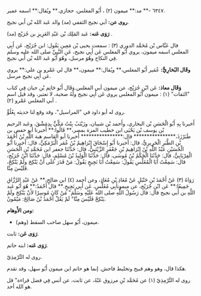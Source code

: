 ٦٣٤٧ -** مد:** ميمون (٢) ، أَبُو المغلس، حجازي.** ويُقال:** اسمه عمير.

**روى عن:** أبي نجيح الثقفي (مد) والد عَبد الله بْن أَبي نجيح.

**رَوَى عَنه:** عَبد المَلِك بْن عَبْدِ العَزِيزِ بن جُرَيْج (مد) .

قال عَبَّاس بْن مُحَمَّد الدوري (٣) : سمعت يحيى بْن مَعِين يَقُول: ابن جُرَيْج، عَن أَبِي المغلس اسمه ميمون، يروي أَبُو المغلس عَن أَبِي نجيح، عَنِ النَّبِيِّ صلى الله عليه وسلم فِي النكاح وهُوَ مرسل، وهُوَ أَبُو عَبد الله بْن أَبي نجيح.

**وقَال البُخارِيُّ:** عُمَير أَبُو المغلس،** ويُقال:** ميمون،** قال لي عَمْرو بن علي:** يروي عَن أَبِي نجيح مرسل.

**وَقَال معاذ:** عَن ابْنِ جُرَيْج، عن ميمون أبي المغلس.وَقَال أَبُو حَاتِم بْن حبان فِي كتاب "الثقات" (١) : ميمون أَبُو المغلس يروي عَن أَبِي نجيح ولَهُ صحبة، لا تعتبر، وقد قيل اسم أبي المغلس عَمْرو (٢) .

روى له أبو داود في "المراسيل"، وقد وقع لنا حديثه بِعُلُوٍّ.

أَخبرنا بِهِ أَبُو الْحَسَنِ بْن البخاري، وأَحمد بْن شيبان، وزَيْنَبُ بِنْتُ مَكِّيٍّ بِدِمَشْقَ، وعَبد الرحيم بْن يوسف بْن يَحْيَى ابن خطيب المزة بمصر،** قَالُوا:** أَخبرنا أبو حفص بن طَبَرْزَذَ،**************** قال:**************** أَخبرنا أبو القاسم هبة اللَّهِ بْنُ أَحْمَدَ بْنِ الطَّبَرِ الْحَرِيرِيُّ، قال: أَخبرنا أَبُو إِسْحَاقَ إِبْرَاهِيمُ بْنُ عُمَر الْبَرْمَكِيُّ، قال: أَخبرنا أَبُو الْحُسَيْنِ عَبْدُ اللَّهِ بْنُ إِبْرَاهِيمَ بْنِ جَعْفَرٍ الزَّيْنَبِيُّ، قال: حَدَّثَنَا جعفر ابن مُحَمَّدِ بْنِ الْحَسَنِ الْفِرْيَابِيُّ، قال: حَدَّثَنَا الْحَكَمُ بْنُ مُوسَى، قال: حَدَّثَنَا الْوَلِيدُ بْنُ مُسْلِمٍ، قال: حَدَّثَنَا ابْنُ جُرَيْج، قال: سَمِعْتُ أَبَا الْمُغَلِّسِ يَقُولُ: سَمِعْتُ أَبَا نَجِيحٍ يَقُولُ: مَنْ قَدَرَ عَلَى أَنْ يَنْكِحَ ولَمْ يَنْكِحْ، فَلَيْسَ مِنَّا.

رَوَاهُ (٣) عَنْ أَحْمَدَ بْنِ حَنْبَلٍ عَنْ مُعَاذِ بْنِ مُعَاذٍ، وعن أحمد (٤) ابن صَالِحٍ،** عَنْ عَبْدِ الرَّزَّاقِ جَمِيعًا:** عَن ابْنِ جُرَيْج، عن ميمونأَبِي مُغَلِّسٍ، عَن أَبِي نَجِيحٍ.** قال أَحْمَدُ:** هُوَ أَبُو عَبد اللَّهِ بن أَبي نجيح قال: قال رَسُولُ اللَّهِ صلى الله عَلَيْهِ وسَلَّمَ" مَنْ كَانَ مُوسِرًا لأَنْ يَنْكِحَ ولَمْ يَنْكِحْ فَلَيْسَ مِنَّا" لَمْ يَقُلْ أَحْمَدُ بْنُ صَالِحً: مَيْمُونٌ.

**ومن الأَوهام:**

- (وهم) ميمون، أَبُو سهل صاحب السقط.

**رَوَى عَن:** ثابت.

**رَوَى عَنه:** ابنه حاتم.

روى له التِّرْمِذِيّ.

هكذا قال، وهو وهم قبيح وتخليط فاحش. إنما هو حاتم ابن ميمون أَبُو سهل، وقد تقدم.

روى له التِّرْمِذِيّ (١) عن مُحَمَّد بْنِ مرزوق عَنْهُ، عن ثابت، عن أنس فِي فضل قراءة" قل هو الله أحد.